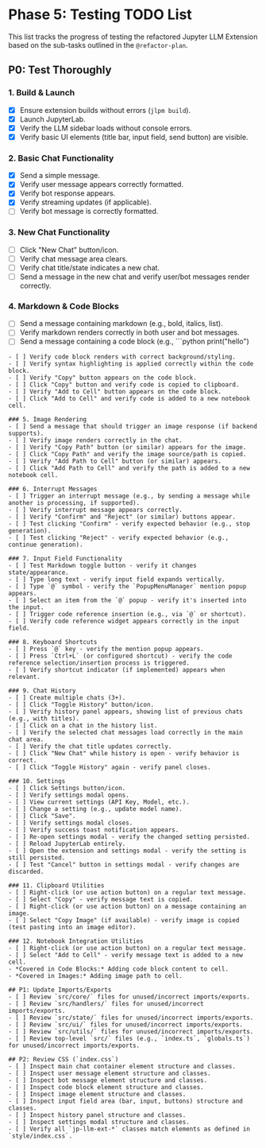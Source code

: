# Phase 5: Testing TODO List

This list tracks the progress of testing the refactored Jupyter LLM Extension based on the sub-tasks outlined in the `@refactor-plan`.

## P0: Test Thoroughly

### 1. Build & Launch
- [X] Ensure extension builds without errors (`jlpm build`).
- [X] Launch JupyterLab.
- [X] Verify the LLM sidebar loads without console errors.
- [X] Verify basic UI elements (title bar, input field, send button) are visible.

### 2. Basic Chat Functionality
- [X] Send a simple message.
- [X] Verify user message appears correctly formatted.
- [X] Verify bot response appears.
- [X] Verify streaming updates (if applicable).
- [ ] Verify bot message is correctly formatted.

### 3. New Chat Functionality
- [ ] Click "New Chat" button/icon.
- [ ] Verify chat message area clears.
- [ ] Verify chat title/state indicates a new chat.
- [ ] Send a message in the new chat and verify user/bot messages render correctly.

### 4. Markdown & Code Blocks
- [ ] Send a message containing markdown (e.g., bold, italics, list).
- [ ] Verify markdown renders correctly in both user and bot messages.
- [ ] Send a message containing a code block (e.g., ```python
print("hello")
```).
- [ ] Verify code block renders with correct background/styling.
- [ ] Verify syntax highlighting is applied correctly within the code block.
- [ ] Verify "Copy" button appears on the code block.
- [ ] Click "Copy" button and verify code is copied to clipboard.
- [ ] Verify "Add to Cell" button appears on the code block.
- [ ] Click "Add to Cell" and verify code is added to a new notebook cell.

### 5. Image Rendering
- [ ] Send a message that should trigger an image response (if backend supports).
- [ ] Verify image renders correctly in the chat.
- [ ] Verify "Copy Path" button (or similar) appears for the image.
- [ ] Click "Copy Path" and verify the image source/path is copied.
- [ ] Verify "Add Path to Cell" button (or similar) appears.
- [ ] Click "Add Path to Cell" and verify the path is added to a new notebook cell.

### 6. Interrupt Messages
- [ ] Trigger an interrupt message (e.g., by sending a message while another is processing, if supported).
- [ ] Verify interrupt message appears correctly.
- [ ] Verify "Confirm" and "Reject" (or similar) buttons appear.
- [ ] Test clicking "Confirm" - verify expected behavior (e.g., stop generation).
- [ ] Test clicking "Reject" - verify expected behavior (e.g., continue generation).

### 7. Input Field Functionality
- [ ] Test Markdown toggle button - verify it changes state/appearance.
- [ ] Type long text - verify input field expands vertically.
- [ ] Type `@` symbol - verify the `PopupMenuManager` mention popup appears.
- [ ] Select an item from the `@` popup - verify it's inserted into the input.
- [ ] Trigger code reference insertion (e.g., via `@` or shortcut).
- [ ] Verify code reference widget appears correctly in the input field.

### 8. Keyboard Shortcuts
- [ ] Press `@` key - verify the mention popup appears.
- [ ] Press `Ctrl+L` (or configured shortcut) - verify the code reference selection/insertion process is triggered.
- [ ] Verify shortcut indicator (if implemented) appears when relevant.

### 9. Chat History
- [ ] Create multiple chats (3+).
- [ ] Click "Toggle History" button/icon.
- [ ] Verify history panel appears, showing list of previous chats (e.g., with titles).
- [ ] Click on a chat in the history list.
- [ ] Verify the selected chat messages load correctly in the main chat area.
- [ ] Verify the chat title updates correctly.
- [ ] Click "New Chat" while history is open - verify behavior is correct.
- [ ] Click "Toggle History" again - verify panel closes.

### 10. Settings
- [ ] Click Settings button/icon.
- [ ] Verify settings modal opens.
- [ ] View current settings (API Key, Model, etc.).
- [ ] Change a setting (e.g., update model name).
- [ ] Click "Save".
- [ ] Verify settings modal closes.
- [ ] Verify success toast notification appears.
- [ ] Re-open settings modal - verify the changed setting persisted.
- [ ] Reload JupyterLab entirely.
- [ ] Open the extension and settings modal - verify the setting is still persisted.
- [ ] Test "Cancel" button in settings modal - verify changes are discarded.

### 11. Clipboard Utilities
- [ ] Right-click (or use action button) on a regular text message.
- [ ] Select "Copy" - verify message text is copied.
- [ ] Right-click (or use action button) on a message containing an image.
- [ ] Select "Copy Image" (if available) - verify image is copied (test pasting into an image editor).

### 12. Notebook Integration Utilities
- [ ] Right-click (or use action button) on a regular text message.
- [ ] Select "Add to Cell" - verify message text is added to a new cell.
- *Covered in Code Blocks:* Adding code block content to cell.
- *Covered in Images:* Adding image path to cell.

## P1: Update Imports/Exports
- [ ] Review `src/core/` files for unused/incorrect imports/exports.
- [ ] Review `src/handlers/` files for unused/incorrect imports/exports.
- [ ] Review `src/state/` files for unused/incorrect imports/exports.
- [ ] Review `src/ui/` files for unused/incorrect imports/exports.
- [ ] Review `src/utils/` files for unused/incorrect imports/exports.
- [ ] Review top-level `src/` files (e.g., `index.ts`, `globals.ts`) for unused/incorrect imports/exports.

## P2: Review CSS (`index.css`)
- [ ] Inspect main chat container element structure and classes.
- [ ] Inspect user message element structure and classes.
- [ ] Inspect bot message element structure and classes.
- [ ] Inspect code block element structure and classes.
- [ ] Inspect image element structure and classes.
- [ ] Inspect input field area (bar, input, buttons) structure and classes.
- [ ] Inspect history panel structure and classes.
- [ ] Inspect settings modal structure and classes.
- [ ] Verify all `jp-llm-ext-*` classes match elements as defined in `style/index.css`. 
